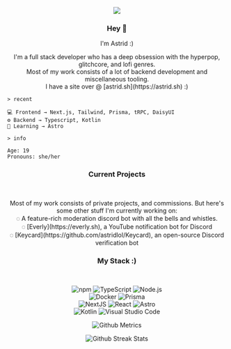 <p align="center">
<img src="catjam.gif"/>
</p>

<h3 align="center"><b>Hey 👋</b></h3>
<p align="center">I'm Astrid :)</p>
<p align="center">
I'm a full stack developer who has a deep obsession with the hyperpop, glitchcore, and lofi genres.<br/>
Most of my work consists of a lot of backend development and miscellaneous tooling.<br/>
I have a site over @ [astrid.sh](https://astrid.sh) :)<br/>
</p>

```
> recent

💻 Frontend → Next.js, Tailwind, Prisma, tRPC, DaisyUI
⚙️ Backend → Typescript, Kotlin
🌱 Learning → Astro

> info

Age: 19
Pronouns: she/her
```

<h3 align="center">Current Projects</h3><br/>
<p align="center">
Most of my work consists of private projects, and commissions. But here's some other stuff I'm currently working on:<br/>
◌ A feature-rich moderation discord bot with all the bells and whistles.<br/>
◌ [Everly](https://everly.sh), a YouTube notification bot for Discord<br/>
◌ [Keycard](https://github.com/astridlol/Keycard), an open-source Discord verification bot<br/>
</p>

<h3 align="center">My Stack :)</h3><br/>
<p align="center">
  
<img alt="npm" src="https://img.shields.io/badge/-NPM-CB3837?style=for-the-badge&logo=npm&logoColor=white" />
<img alt="TypeScript" src="https://img.shields.io/badge/-TypeScript-007ACC?style=for-the-badge&logo=typescript&logoColor=white" />
<img alt="Node.js" src="https://img.shields.io/badge/-Node.js-43853d?style=for-the-badge&logo=node.js&logoColor=white" />
<br/>
<img alt="Docker" src="https://img.shields.io/badge/-Docker-2496ed?style=for-the-badge&logo=docker&logoColor=black" />
<img alt="Prisma" src="https://img.shields.io/badge/-Prisma-fff?style=for-the-badge&logo=prisma&logoColor=black" />
<br/>
<img alt="NextJS" src="https://img.shields.io/badge/-Next.js-000000?style=for-the-badge&logo=next.js&logoColor=white" />
<img alt="React" src="https://img.shields.io/badge/-React-61DAFB?style=for-the-badge&logo=react&logoColor=black" />
<img alt="Astro" src="https://img.shields.io/badge/-Astro-000000?style=for-the-badge&logo=astro&logoColor=white" />
<br/>
<img alt="Kotlin" src="https://img.shields.io/badge/-Kotlin-7f52ff?style=for-the-badge&logo=kotlin&logoColor=white" />
<img alt="Visual Studio Code" src="https://img.shields.io/badge/-Visual Studio Code-007ACC?style=for-the-badge&logo=visual studio code&logoColor=white" />
</p>

<p align="center">
  <img alt="Github Metrics" src="https://metrics.lecoq.io/astridlol"/>
</p>
<p align="center">
  <img alt="Github Streak Stats" src="https://github-readme-streak-stats.herokuapp.com/?user=astridlol&theme=chalk"/>
</p>
<br/><br/>
